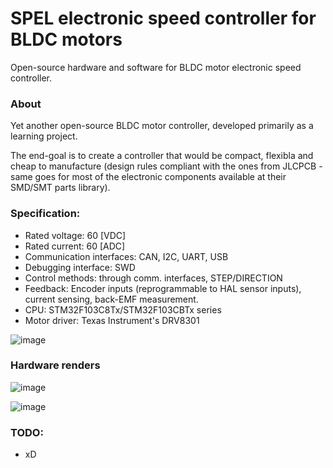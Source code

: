 # SPEL electronic speed controller for BLDC motors 

Open-source hardware and software for BLDC motor electronic speed controller.

### About
Yet another open-source BLDC motor controller, developed primarily as a learning project. 

The end-goal is to create a controller that would be compact, flexibla and cheap to manufacture (design rules compliant with the ones from JLCPCB - 
same goes for most of the electronic components available at their SMD/SMT parts library). 


### Specification:
- Rated voltage: 60 [VDC]
- Rated current: 60 [ADC]
- Communication interfaces: CAN, I2C, UART, USB
- Debugging interface: SWD
- Control methods: through comm. interfaces, STEP/DIRECTION
- Feedback: Encoder inputs (reprogrammable to HAL sensor inputs), current sensing, back-EMF measurement. 
- CPU: STM32F103C8Tx/STM32F103CBTx series 
- Motor driver: Texas Instrument's DRV8301 

![image](https://user-images.githubusercontent.com/48156138/138562456-54088d2b-c0a0-4f65-85c4-9c497f19e726.png)

### Hardware renders 

![image](https://user-images.githubusercontent.com/48156138/138562174-f777cf1f-2d88-4de0-9a1f-195a8ad8042b.png)

![image](https://user-images.githubusercontent.com/48156138/138562720-e20d98e0-bbe8-4986-a477-3c2fc53e3972.png)



### TODO: 
- xD
